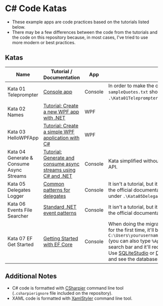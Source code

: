 # C# Code Katas

* These example apps are code practices based on the tutorials listed below.
* There may be a few differences between the code from the tutorials and the code on this repository because, in most cases, I've tried to use more modern or best practices.

## Katas

| Name | Tutorial / Documentation | App | Notes |
| ---- | -------- | --- | ----- |
| Kata 01 Teleprompter | [Console app](https://learn.microsoft.com/en-us/dotnet/csharp/tutorials/console-teleprompter) | Console | In order to make the code run properly, `sampleQuotes.txt` should be copied inside `.\Kata01Teleprompter\bin\Debug\net7.0\`. |
| Kata 02 Names | [Tutorial: Create a new WPF app with .NET](https://learn.microsoft.com/en-us/dotnet/desktop/wpf/get-started/create-app-visual-studio?view=netdesktop-6.0) | WPF | |
| Kata 03 HelloWPFApp | [Tutorial: Create a simple WPF application with C#](https://learn.microsoft.com/en-us/visualstudio/get-started/csharp/tutorial-wpf?view=vs-2022) | WPF | |
| Kata 04 Generate & Consume Async Streams | [Tutorial: Generate and consume async streams using C# and .NET](https://learn.microsoft.com/en-us/dotnet/csharp/tutorials/generate-consume-asynchronous-stream) | Console | Kata simplified without consuming GitHub GraphQL API. |
| Kata 05 Delegates Logger | [Common patterns for delegates](https://learn.microsoft.com/en-us/dotnet/csharp/delegates-patterns) | Console | It isn't a tutorial, but it's based on the code shown on the official documentation. The generated `log.txt` is under `.\Kata05DelegatesLogger\bin\Debug\net7.0\`. |
| Kata 06 Events File Searcher | [Standard .NET event patterns](https://learn.microsoft.com/en-us/dotnet/csharp/event-pattern) | Console | It isn't a tutorial, but it's based on the code shown on the official documentation. |
| Kata 07 EF Get Started | [Getting Started with EF Core](https://learn.microsoft.com/en-us/ef/core/get-started/overview/first-app?tabs=netcore-cli) | Console | When doing the migration and updating the database for the first time, it'll be created on `C:\Users\yourusername\AppData\Roaming\blogging.db` (you can also type `%AppData%` on the File Explorer search bar and it'll redirect you to the same folder). Use [SQLiteStudio](https://www.sqlitestudio.pl/) or [DB Browser for SQLite](https://sqlitebrowser.org/) to check and see the database. |

## Additional Notes

* C# code is formatted with [CSharpier](https://csharpier.com/) command line tool (`.csharpierignore` file included on the repository).
* XAML code is formatted with [XamlStyler](https://github.com/Xavalon/XamlStyler) command line tool.